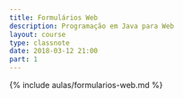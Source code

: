 ```yaml
---
title: Formulários Web
description: Programação em Java para Web
layout: course
type: classnote
date: 2018-03-12 21:00
part: 1
---
```


{% include aulas/formularios-web.md %}
